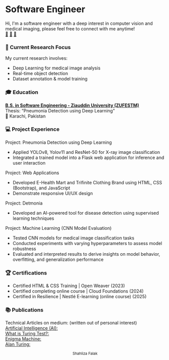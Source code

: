 # Software Engineer
Hi, I'm a software engineer with a deep interest in computer vision and medical imaging, please feel free to connect with me anytime!  
[📧](mailto:shahlizauddin@gmail.com)  [🔗](http://www.linkedin.com/in/shahliza-falak)   [📝](https://medium.com/@shahlizauddin)   

### 🔎 Current Research Focus  
My current research involves:
- Deep Learning for medical image analysis
- Real-time object detection
- Dataset annotation & model training

### 🎓 Education
**[B.S. in Software Engineering - Ziauddin University (ZUFESTM)](https://zu.edu.pk/faculty-of-engineering-science-technology-management/)**  
Thesis: “Pneumonia Detection using Deep Learning"  
📍 Karachi, Pakistan

### 💻 Project Experience
Project: Pneumonia Detection using Deep Learning
- Applied YOLOv8, Yolov11 and ResNet-50 for X-ray image classification
- Integrated a trained model into a Flask web application for inference and user interaction

Project: Web Applications
- Developed E-Health Mart and Trifinite Clothing Brand using HTML, CSS (Bootstrap), and JavaScript
- Demonstrate responsive UI/UX design

Project: Detmonia
- Developed an AI-powered tool for disease detection using supervised learning techniques

Project: Machine Learning (CNN Model Evaluation)  
- Tested CNN models for medical image classification tasks
- Conducted experiments with varying hyperparameters to assess model robustness
- Evaluated and interpreted results to derive insights on model behavior, overfitting, and generalization performance
  
### 🏆 Certifications  
- Certified HTML & CSS Training | Open Weaver (2023)
- Certified completing online course | Cloud Foundations (2024)
- Certified in Resilience | Nestlé E-learning (online course) (2025)

### 📚 Publications 
Technical Articles on medium: (written out of personal interest)  
[Artificial Intelligence (AI):](https://medium.com/@shahlizauddin/artificial-intelligence-ai-2dbb4a21fd6d)  
[What is Turing Test?:](https://medium.com/@shahlizauddin/what-is-turing-test-bb704b20d756)  
[Enigma Machine:](https://medium.com/@shahlizauddin/enigma-machine-f9c22703a322)  
[Alan Turing:](https://medium.com/@shahlizauddin/alan-turing-84559809286a)

<p align="center">
  <sub> Shahliza Falak</sub>
</p>


